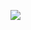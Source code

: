 [![](https://jitpack.io/v/VNPTSmartCA/android-sdk.svg)](https://jitpack.io/#VNPTSmartCA/android-sdk)


